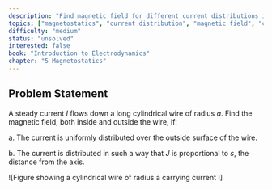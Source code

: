```yaml
---
description: "Find magnetic field for different current distributions in a wire"
topics: ["magnetostatics", "current distribution", "magnetic field", "cylindrical symmetry"]
difficulty: "medium"
status: "unsolved"
interested: false
book: "Introduction to Electrodynamics"
chapter: "5 Magnetostatics"
---
```


## Problem Statement
A steady current $I$ flows down a long cylindrical wire of radius $a$. Find the magnetic field, both inside and outside the wire, if:

a. The current is uniformly distributed over the outside surface of the wire.

b. The current is distributed in such a way that $J$ is proportional to $s$, the distance from the axis.

![Figure showing a cylindrical wire of radius a carrying current I]